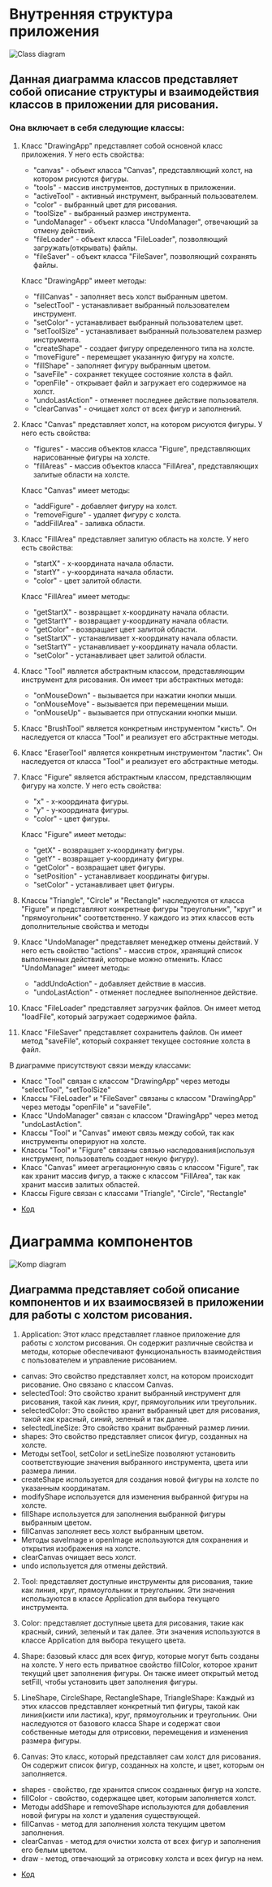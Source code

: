 # Внутренняя структура приложения
![Class diagram](https://github.com/UnVeh/reposit/blob/master/diagrams/class.png)
## Данная диаграмма классов представляет собой описание структуры и взаимодействия классов в приложении для рисования.

### Она включает в себя следующие классы:

1. Класс "DrawingApp" представляет собой основной класс приложения. У него есть свойства:
   - "canvas" - объект класса "Canvas", представляющий холст, на котором рисуются фигуры.
   - "tools" - массив инструментов, доступных в приложении.
   - "activeTool" - активный инструмент, выбранный пользователем.
   - "color" - выбранный цвет для рисования.
   - "toolSize" - выбранный размер инструмента.
   - "undoManager" - объект класса "UndoManager", отвечающий за отмену действий.
   - "fileLoader" - объект класса "FileLoader", позволяющий загружать(открывать) файлы.
   - "fileSaver" - объект класса "FileSaver", позволяющий сохранять файлы.

   Класс "DrawingApp" имеет методы:
   - "fillCanvas" - заполняет весь холст выбранным цветом.
   - "selectTool" - устанавливает выбранный пользователем инструмент.
   - "setColor" - устанавливает выбранный пользователем цвет.
   - "setToolSize" - устанавливает выбранный пользователем размер инструмента.
   - "createShape" - создает фигуру определенного типа на холсте.
   - "moveFigure" - перемещает указанную фигуру на холсте.
   - "fillShape" - заполняет фигуру выбранным цветом.
   - "saveFile" - сохраняет текущее состояние холста в файл.
   - "openFile" - открывает файл и загружает его содержимое на холст.
   - "undoLastAction" - отменяет последнее действие пользователя.
   - "clearCanvas" - очищает холст от всех фигур и заполнений.

2. Класс "Canvas" представляет холст, на котором рисуются фигуры. У него есть свойства:
   - "figures" - массив объектов класса "Figure", представляющих нарисованные фигуры на холсте.
   - "fillAreas" - массив объектов класса "FillArea", представляющих залитые области на холсте.

   Класс "Canvas" имеет методы:
   - "addFigure" - добавляет фигуру на холст.
   - "removeFigure" - удаляет фигуру с холста.
   - "addFillArea" - заливка области.

3. Класс "FillArea" представляет залитую область на холсте. У него есть свойства:
   - "startX" - x-координата начала области.
   - "startY" - y-координата начала области.
   - "color" - цвет залитой области.

   Класс "FillArea" имеет методы:
   - "getStartX" - возвращает x-координату начала области.
   - "getStartY" - возвращает y-координату начала области.
   - "getColor" - возвращает цвет залитой области.
   - "setStartX" - устанавливает x-координату начала области.
   - "setStartY" - устанавливает y-координату начала области.
   - "setColor" - устанавливает цвет залитой области.

4. Класс "Tool" является абстрактным классом, представляющим инструмент для рисования. Он имеет три абстрактных метода:
   - "onMouseDown" - вызывается при нажатии кнопки мыши.
   - "onMouseMove" - вызывается при перемещении мыши.
   - "onMouseUp" - вызывается при отпускании кнопки мыши.

5. Класс "BrushTool" является конкретным инструментом "кисть". Он наследуется от класса "Tool" и реализует его абстрактные методы.

6. Класс "EraserTool" является конкретным инструментом "ластик". Он наследуется от класса "Tool" и реализует его абстрактные методы.

7. Класс "Figure" является абстрактным классом, представляющим фигуру на холсте. У него есть свойства:
   - "x" - x-координата фигуры.
   - "y" - y-координата фигуры.
   - "color" - цвет фигуры.

   Класс "Figure" имеет методы:
   - "getX" - возвращает x-координату фигуры.
   - "getY" - возвращает y-координату фигуры.
   - "getColor" - возвращает цвет фигуры.
   - "setPosition" - устанавливает координаты фигуры.
   - "setColor" - устанавливает цвет фигуры.

8. Классы "Triangle", "Circle" и "Rectangle" наследуются от класса "Figure" и представляют конкретные фигуры
 "треугольник", "круг" и "прямоугольник" соответственно. У каждого из этих классов есть дополнительные свойства и методы

9. Класс "UndoManager" представляет менеджер отмены действий. У него есть свойство "actions" - массив строк, хранящий список выполненных действий, которые можно отменить. Класс "UndoManager" имеет методы:
   - "addUndoAction" - добавляет действие в массив.
   - "undoLastAction" - отменяет последнее выполненное действие.

10. Класс "FileLoader" представляет загрузчик файлов. Он имеет метод "loadFile", который загружает содержимое файла.

11. Класс "FileSaver" представляет сохранитель файлов. Он имеет метод "saveFile", который сохраняет текущее состояние холста в файл.

В диаграмме присутствуют связи между классами:
- Класс "Tool" связан с классом "DrawingApp" через методы "selectTool", "setToolSize"
- Классы "FileLoader" и "FileSaver" связаны с классом "DrawingApp" через методы "openFile" и "saveFile".
- Класс "UndoManager" связан с классом "DrawingApp" через метод "undoLastAction".
- Классы "Tool" и "Canvas" имеют связь между собой, так как инструменты оперируют на холсте.
- Классы "Tool" и "Figure" связаны связью наследования(используя инструмент, пользователь создает некую фигуру).
- Класс "Canvas" имеет агрегационную связь с классом "Figure", так как хранит массив фигур, а также с классом "FillArea", так как хранит массив залитых областей.
- Классы Figure связан с классами "Triangle", "Circle", "Rectangle"

* [Код](https://github.com/UnVeh/reposit/blob/master/diagrams/class.puml)

# Диаграмма компонентов

![Komp diagram](https://github.com/UnVeh/reposit/blob/master/diagrams/komp.png)

## Диаграмма представляет собой описание компонентов и их взаимосвязей в приложении для работы с холстом рисования.

1. Application: Этот класс представляет главное приложение для работы с холстом рисования. Он содержит различные свойства и методы, которые обеспечивают функциональность взаимодействия с пользователем и управление рисованием.
  - canvas: Это свойство представляет холст, на котором происходит рисование. Оно связано с классом Canvas.
  - selectedTool: Это свойство хранит выбранный инструмент для рисования, такой как линия, круг, прямоугольник или треугольник.
  - selectedColor: Это свойство хранит выбранный цвет для рисования, такой как красный, синий, зеленый и так далее.
  - selectedLineSize: Это свойство хранит выбранный размер линии.
  - shapes: Это свойство представляет список фигур, созданных на холсте.
  - Методы setTool, setColor и setLineSize позволяют установить соответствующие значения выбранного инструмента, цвета или размера линии.
  - createShape используется для создания новой фигуры на холсте по указанным координатам.
  - modifyShape используется для изменения выбранной фигуры на холсте.
  - fillShape используется для заполнения выбранной фигуры выбранным цветом.
  - fillCanvas заполняет весь холст выбранным цветом.
  - Методы saveImage и openImage используются для сохранения и открытия изображения на холсте.
  - clearCanvas очищает весь холст.
  - undo используется для отмены действий.
2. Tool:  представляет доступные инструменты для рисования, такие как линия, круг, прямоугольник и треугольник. Эти значения используются в классе Application для выбора текущего инструмента.

3. Color:  представляет доступные цвета для рисования, такие как красный, синий, зеленый и так далее. Эти значения используются в классе Application для выбора текущего цвета.

4. Shape: базовый класс для всех фигур, которые могут быть созданы на холсте. У него есть приватное свойство fillColor, которое хранит текущий цвет заполнения фигуры. Он также имеет открытый метод setFill, чтобы установить цвет заполнения фигуры.

5. LineShape, CircleShape, RectangleShape, TriangleShape: Каждый из этих классов представляет конкретный тип фигуры, такой как линия(кисти или ластика), круг, прямоугольник и треугольник. Они наследуются от базового класса Shape и содержат свои собственные методы для отрисовки, перемещения и изменения размера фигуры.

6. Canvas: Это класс, который представляет сам холст для рисования. Он содержит список фигур, созданных на холсте, и цвет, которым он заполняется.
  - shapes - свойство, где хранится список созданных фигур на холсте.
  - fillColor - свойство, содержащее цвет, которым заполняется холст.
  - Методы addShape и removeShape используются для добавления новой фигуры на холст и удаления существующей.
  - fillCanvas - метод для заполнения холста текущим цветом заполнения.
  - clearCanvas - метод для очистки холста от всех фигур и заполнения его белым цветом.
  - draw - метод, отвечающий за отрисовку холста и всех фигур на нем.

* [Код](https://github.com/UnVeh/reposit/blob/master/diagrams/komp.puml)
